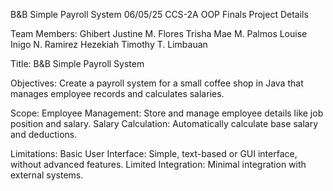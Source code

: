 B&B Simple Payroll System				 		                                  06/05/25
CCS-2A   	                      							                           OOP
Finals Project Details 

Team Members:
Ghibert Justine M. Flores
Trisha Mae M. Palmos
Louise Inigo N. Ramirez
Hezekiah Timothy T. Limbauan

Title:
B&B Simple Payroll System

Objectives:
 	Create a payroll system for a small coffee shop in Java that manages employee records and calculates salaries. 

Scope:
  Employee Management: Store and manage employee details like job position and salary.
  Salary Calculation: Automatically calculate base salary and deductions.

Limitations:
  Basic User Interface: Simple, text-based or GUI interface, without advanced features.
  Limited Integration: Minimal integration with external systems.
